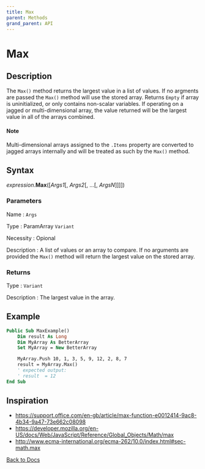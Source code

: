 ```yaml
---
title: Max
parent: Methods
grand_parent: API
---
```


# Max

## Description
The `Max()` method returns the largest value in a list of values.  If no argments are passed the `Max()` method will use the stored array. Returns `Empty` if array is uninitialized, or only contains non-scalar variables. If operating on a jagged or multi-dimensional array, the value returned will be the largest value in all of the arrays combined.

#### Note
Multi-dimensional arrays assigned to the `.Items` property are converted to jagged arrays internally and will be treated as such by the `Max()` method.

## Syntax

*expression*.**Max**([*Args1*[, *Args2*[, ...[, *ArgsN*]]]])

### Parameters

Name
: `Args`

Type
: ParamArray `Variant`

Necessity
: Opional

Description
: A list of values or an array to compare. If no arguments are provided the `Max()` method will return the largest value on the stored array.

### Returns

Type
: `Variant`

Description
: The largest value in the array.

## Example

```vb
Public Sub MaxExample()
    Dim result As Long
    Dim MyArray As BetterArray
    Set MyArray = New BetterArray

    MyArray.Push 10, 1, 3, 5, 9, 12, 2, 8, 7
    result = MyArray.Max()
    ' expected output:
    ' result  = 12
End Sub
```

## Inspiration
* <https://support.office.com/en-gb/article/max-function-e0012414-9ac8-4b34-9a47-73e662c08098>
* <https://developer.mozilla.org/en-US/docs/Web/JavaScript/Reference/Global_Objects/Math/max>
* <http://www.ecma-international.org/ecma-262/10.0/index.html#sec-math.max>


[Back to Docs](https://senipah.github.io/VBA-Better-Array/)
